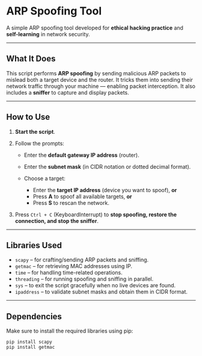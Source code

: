# ARP Spoofing Tool

A simple ARP spoofing tool developed for **ethical hacking practice** and **self-learning** in network security.

---

## What It Does

This script performs **ARP spoofing** by sending malicious ARP packets to mislead both a target device and the router. It tricks them into sending their network traffic through your machine — enabling packet interception.
It also includes a **sniffer** to capture and display packets.

---

## How to Use

1. **Start the script**.
2. Follow the prompts:

   * Enter the **default gateway IP address** (router).
   * Enter the **subnet mask** (in CIDR notation or dotted decimal format).
   * Choose a target:

     * Enter the **target IP address** (device you want to spoof), **or**
     * Press **A** to spoof all available targets, **or**
     * Press **S** to rescan the network.
3. Press `Ctrl + C` (KeyboardInterrupt) to **stop spoofing, restore the connection, and stop the sniffer**.

---

## Libraries Used

* `scapy` – for crafting/sending ARP packets and sniffing.
* `getmac` – for retrieving MAC addresses using IP.
* `time` – for handling time-related operations.
* `threading` – for running spoofing and sniffing in parallel.
* `sys` – to exit the script gracefully when no live devices are found.
* `ipaddress` – to validate subnet masks and obtain them in CIDR format.

---

## Dependencies

Make sure to install the required libraries using pip:

```terminal
pip install scapy
pip install getmac
```

